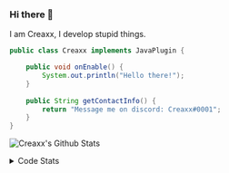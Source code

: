 ### Hi there 👋

I am Creaxx, I develop stupid things. 

```java
public class Creaxx implements JavaPlugin {

    public void onEnable() {
        System.out.println("Hello there!");
    }
    
    public String getContactInfo() {
        return "Message me on discord: Creaxx#0001";
    }
}
```

![Creaxx's Github Stats](https://github-readme-stats.vercel.app/api?username=CreaxxOG&show_icons=true&theme=dark&count_private=true)

<details>
  <summary>Code Stats</summary>

<!--START_SECTION:waka-->
![Code Time](http://img.shields.io/badge/Code%20Time-1%2C113%20hrs%2019%20mins-blue)

![Lines of code](https://img.shields.io/badge/From%20Hello%20World%20I%27ve%20Written-210%20lines%20of%20code-blue)

**🐱 My GitHub Data** 

> 🏆 519 Contributions in the Year 2023
 > 
> 📦 66.2 kB Used in GitHub's Storage 
 > 
> 🚫 Not Opted to Hire
 > 
> 📜 4 Public Repositories 
 > 
> 🔑 2 Private Repositories  
 > 
**I'm an Early 🐤** 

```text
🌞 Morning       88 commits       ██░░░░░░░░░░░░░░░░░░░░░░░   09.03 % 
🌆 Daytime      443 commits       ███████████░░░░░░░░░░░░░░   45.44 % 
🌃 Evening      427 commits       ███████████░░░░░░░░░░░░░░   43.79 % 
🌙 Night         17 commits       ░░░░░░░░░░░░░░░░░░░░░░░░░   01.74 % 

```
📅 **I'm Most Productive on Saturday** 

```text
Monday         114 commits       ███░░░░░░░░░░░░░░░░░░░░░░   11.69 % 
Tuesday        139 commits       ███░░░░░░░░░░░░░░░░░░░░░░   14.26 % 
Wednesday      117 commits       ███░░░░░░░░░░░░░░░░░░░░░░   12.00 % 
Thursday       121 commits       ███░░░░░░░░░░░░░░░░░░░░░░   12.41 % 
Friday          86 commits       ██░░░░░░░░░░░░░░░░░░░░░░░   08.82 % 
Saturday       239 commits       ██████░░░░░░░░░░░░░░░░░░░   24.51 % 
Sunday         159 commits       ████░░░░░░░░░░░░░░░░░░░░░   16.31 % 

```


📊 **This Week I Spent My Time On** 

```text
💬 Programming Languages: 
Java                     6 hrs               ████████████████████████░   96.70 % 
Kotlin                   3 mins              ░░░░░░░░░░░░░░░░░░░░░░░░░   01.06 % 
XML                      3 mins              ░░░░░░░░░░░░░░░░░░░░░░░░░   01.02 % 
YAML                     3 mins              ░░░░░░░░░░░░░░░░░░░░░░░░░   01.00 % 
Markdown                 0 secs              ░░░░░░░░░░░░░░░░░░░░░░░░░   00.12 % 

🔥 Editors: 
IntelliJ                 6 hrs 12 mins       █████████████████████████   100.00 % 

```

**I Mostly Code in Java** 

```text
Java                     14 repos            ████████████████░░░░░░░░░   63.64 % 
Kotlin                   7 repos             ████████░░░░░░░░░░░░░░░░░   31.82 % 
EJS                      1 repo              █░░░░░░░░░░░░░░░░░░░░░░░░   04.55 % 

```



 Last Updated on 17/02/2023 01:47:34 UTC
<!--END_SECTION:waka-->
</details>
